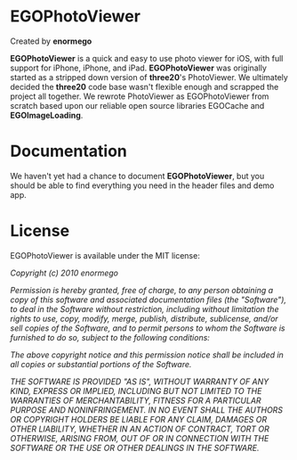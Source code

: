 # EGOPhotoViewer

Created by **enormego**

**EGOPhotoViewer** is a quick and easy to use photo viewer for iOS, with full support for iPhone, iPhone, and iPad.  **EGOPhotoViewer** was originally started as a stripped down version of **three20**'s PhotoViewer.  We ultimately decided the **three20** code base wasn't flexible enough and scrapped the project all together.  We rewrote PhotoViewer as EGOPhotoViewer from scratch based upon our reliable open source libraries EGOCache and **EGOImageLoading**.

# Documentation
We haven't yet had a chance to document **EGOPhotoViewer**, but you should be able to find everything you need in the header files and demo app.

# License

EGOPhotoViewer is available under the MIT license:

*Copyright (c) 2010 enormego*

*Permission is hereby granted, free of charge, to any person obtaining a copy*
*of this software and associated documentation files (the "Software"), to deal*
*in the Software without restriction, including without limitation the rights*
*to use, copy, modify, merge, publish, distribute, sublicense, and/or sell*
*copies of the Software, and to permit persons to whom the Software is*
*furnished to do so, subject to the following conditions:*

*The above copyright notice and this permission notice shall be included in*
*all copies or substantial portions of the Software.*

*THE SOFTWARE IS PROVIDED "AS IS", WITHOUT WARRANTY OF ANY KIND, EXPRESS OR*
*IMPLIED, INCLUDING BUT NOT LIMITED TO THE WARRANTIES OF MERCHANTABILITY,*
*FITNESS FOR A PARTICULAR PURPOSE AND NONINFRINGEMENT. IN NO EVENT SHALL THE*
*AUTHORS OR COPYRIGHT HOLDERS BE LIABLE FOR ANY CLAIM, DAMAGES OR OTHER*
*LIABILITY, WHETHER IN AN ACTION OF CONTRACT, TORT OR OTHERWISE, ARISING FROM,*
*OUT OF OR IN CONNECTION WITH THE SOFTWARE OR THE USE OR OTHER DEALINGS IN*
*THE SOFTWARE.*